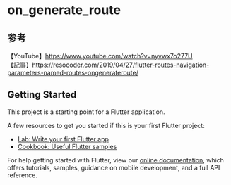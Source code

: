 # on_generate_route

## 参考
【YouTube】https://www.youtube.com/watch?v=nyvwx7o277U<br>
【記事】https://resocoder.com/2019/04/27/flutter-routes-navigation-parameters-named-routes-ongenerateroute/<br>

## Getting Started

This project is a starting point for a Flutter application.

A few resources to get you started if this is your first Flutter project:

- [Lab: Write your first Flutter app](https://flutter.dev/docs/get-started/codelab)
- [Cookbook: Useful Flutter samples](https://flutter.dev/docs/cookbook)

For help getting started with Flutter, view our
[online documentation](https://flutter.dev/docs), which offers tutorials,
samples, guidance on mobile development, and a full API reference.
